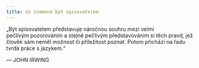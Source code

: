 ```yaml
---
title: Co znamená být spisovatelem
---
```


„Být spisovatelem představuje náročnou souhru mezi velmi  
pečlivým pozorováním a stejně pečlivým představováním si těch pravd, jež člověk sám neměl možnost či příležitost poznat. Potom přichází na řadu tvrdá práce s jazykem.“

— JOHN IRWING
